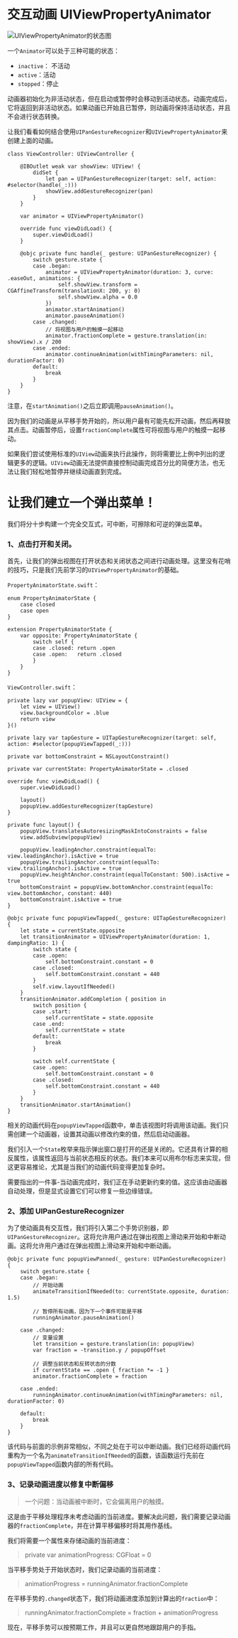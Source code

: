 #  交互动画 UIViewPropertyAnimator

![UIViewPropertyAnimator的状态图](https://github.com/Germtao/Animations/blob/master/UIViewPropertyAnimator-demo/State%20diagram%20for%20UIViewPropertyAnimator.png)

一个`Animator`可以处于三种可能的状态：

- `inactive`： 不活动
- `active`：活动
- `stopped`：停止

动画器初始化为非活动状态，但在启动或暂停时会移动到活动状态。动画完成后，它将返回到非活动状态。如果动画已开始且已暂停，则动画将保持活动状态，并且不会进行状态转换。

让我们看看如何结合使用`UIPanGestureRecognizer`和`UIViewPropertyAnimator`来创建上面的动画。

```
class ViewController: UIViewController {
    
    @IBOutlet weak var showView: UIView! {
        didSet {
            let pan = UIPanGestureRecognizer(target: self, action: #selector(handle(_:)))
            showView.addGestureRecognizer(pan)
        }
    }
    
    var animator = UIViewPropertyAnimator()

    override func viewDidLoad() {
        super.viewDidLoad()
    }
    
    @objc private func handle(_ gesture: UIPanGestureRecognizer) {
        switch gesture.state {
        case .began:
            animator = UIViewPropertyAnimator(duration: 3, curve: .easeOut, animations: {
                self.showView.transform = CGAffineTransform(translationX: 200, y: 0)
                self.showView.alpha = 0.0
            })
            animator.startAnimation()
            animator.pauseAnimation()
        case .changed:
            // 将视图与用户的触摸一起移动
            animator.fractionComplete = gesture.translation(in: showView).x / 200
        case .ended:
            animator.continueAnimation(withTimingParameters: nil, durationFactor: 0)
        default:
            break
        }
    }
}
```

注意，在`startAnimation()`之后立即调用`pauseAnimation()`。

因为我们的动画是从平移手势开始的，所以用户最有可能先松开动画，然后再释放其点击。动画暂停后，设置`fractionComplete`属性可将视图与用户的触摸一起移动。

如果我们尝试使用标准的`UIView`动画来执行此操作，则将需要比上例中列出的逻辑更多的逻辑。`UIView`动画无法提供直接控制动画完成百分比的简便方法，也无法让我们轻松地暂停并继续动画直到完成。


# 让我们建立一个弹出菜单！

我们将分十步构建一个完全交互式，可中断，可擦除和可逆的弹出菜单。


### 1、点击打开和关闭。

首先，让我们的弹出视图在打开状态和关闭状态之间进行动画处理。这里没有花哨的技巧，只是我们先前学习的`UIViewPropertyAnimator`的基础。

`PropertyAnimatorState.swift`：

```
enum PropertyAnimatorState {
    case closed
    case open
}

extension PropertyAnimatorState {
    var opposite: PropertyAnimatorState {
        switch self {
        case .closed: return .open
        case .open:   return .closed
        }
    }
}
```

`ViewController.swift`：

```
private lazy var popupView: UIView = {
    let view = UIView()
    view.backgroundColor = .blue
    return view
}()

private lazy var tapGesture = UITapGestureRecognizer(target: self, action: #selector(popupViewTapped(_:)))

private var bottomConstraint = NSLayoutConstraint()

private var currentState: PropertyAnimatorState = .closed

override func viewDidLoad() {
    super.viewDidLoad()
    
    layout()
    popupView.addGestureRecognizer(tapGesture)
}

private func layout() {
    popupView.translatesAutoresizingMaskIntoConstraints = false
    view.addSubview(popupView)
    
    popupView.leadingAnchor.constraint(equalTo: view.leadingAnchor).isActive = true
    popupView.trailingAnchor.constraint(equalTo: view.trailingAnchor).isActive = true
    popupView.heightAnchor.constraint(equalToConstant: 500).isActive = true
    bottomConstraint = popupView.bottomAnchor.constraint(equalTo: view.bottomAnchor, constant: 440)
    bottomConstraint.isActive = true
}

@objc private func popupViewTapped(_ gesture: UITapGestureRecognizer) {
    let state = currentState.opposite
    let transitionAnimator = UIViewPropertyAnimator(duration: 1, dampingRatio: 1) {
        switch state {
        case .open:
            self.bottomConstraint.constant = 0
        case .closed:
            self.bottomConstraint.constant = 440
        }
        self.view.layoutIfNeeded()
    }
    transitionAnimator.addCompletion { position in
        switch position {
        case .start:
            self.currentState = state.opposite
        case .end:
            self.currentState = state
        default:
            break
        }
        
        switch self.currentState {
        case .open:
            self.bottomConstraint.constant = 0
        case .closed:
            self.bottomConstraint.constant = 440
        }
    }
    transitionAnimator.startAnimation()
}
```

相关的动画代码在`popupViewTapped`函数中，单击该视图时将调用该动画。我们只需创建一个动画器，设置其动画以修改约束的值，然后启动动画器。

我们引入一个`State`枚举来指示弹出窗口是打开的还是关闭的。它还具有计算的相反属性，该属性返回与当前状态相反的状态。我们本来可以用布尔标志来实现，但这更容易推论，尤其是当我们的动画代码变得更加复杂时。

需要指出的一件事-当动画完成时，我们正在手动更新约束的值。这应该由动画器自动处理，但是显式设置它们可以修复一些边缘错误。

### 2、添加 UIPanGestureRecognizer

为了使动画具有交互性，我们将引入第二个手势识别器，即`UIPanGestureRecognizer`。这将允许用户通过在弹出视图上滑动来开始和中断动画。这将允许用户通过在弹出视图上滑动来开始和中断动画。

```
@objc private func popupViewPanned(_ gesture: UIPanGestureRecognizer) {
    switch gesture.state {
    case .began:
        // 开始动画
        animateTransitionIfNeeded(to: currentState.opposite, duration: 1.5)
        
        // 暂停所有动画，因为下一个事件可能是平移
        runningAnimator.pauseAnimation()
        
    case .changed:
        // 变量设置
        let transition = gesture.translation(in: popupView)
        var fraction = -transition.y / popupOffset
        
        // 调整当前状态和反转状态的分数
        if currentState == .open { fraction *= -1 }
        animator.fractionComplete = fraction
        
    case .ended:
        runningAnimator.continueAnimation(withTimingParameters: nil, durationFactor: 0)
        
    default:
        break
    }
}
```

该代码与前面的示例非常相似，不同之处在于可以中断动画。我们已经将动画代码重构为一个名为`animateTransitionIfNeeded`的函数，该函数运行先前在`popupViewTapped`函数内部的所有代码。

### 3、记录动画进度以修复中断偏移

> 一个问题：当动画被中断时，它会偏离用户的触摸。

这是由于平移处理程序未考虑动画的当前进度。要解决此问题，我们需要记录动画器的`fractionComplete`，并在计算平移偏移时将其用作基线。

我们将需要一个属性来存储动画的当前进度：

> private var animationProgress: CGFloat = 0

当平移手势处于开始状态时，我们记录动画的当前进度：

> animationProgress = runningAnimator.fractionComplete

在平移手势的`.changed`状态下，我们将动画进度添加到计算出的`fraction`中：

> runningAnimator.fractionComplete = fraction + animationProgress

现在，平移手势可以按预期工作，并且可以更自然地跟踪用户的手指。

